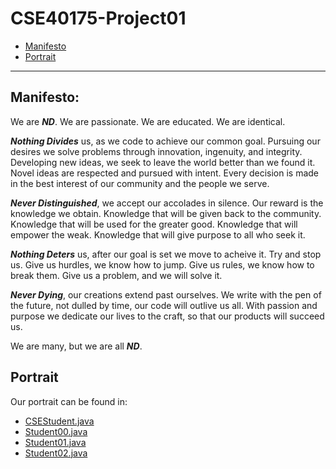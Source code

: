 # CSE40175-Project01
* [Manifesto](#manifesto)
* [Portrait](#portrait)

---

## Manifesto:

We are **_ND_**. We are passionate. We are educated. We are identical.

**_Nothing Divides_** us, as we code to achieve our common goal. Pursuing our desires we solve problems through innovation, ingenuity, and integrity. Developing new ideas, we seek to leave the world better than we found it. Novel ideas are respected and pursued with intent. Every decision is made in the best interest of our community and the people we serve.

**_Never Distinguished_**, we accept our accolades in silence. Our reward is the knowledge we obtain. Knowledge that will be given back to the community. Knowledge that will be used for the greater good. Knowledge that will empower the weak. Knowledge that will give purpose to all who seek it. 

**_Nothing Deters_** us, after our goal is set we move to acheive it. Try and stop us. Give us hurdles, we know how to jump. Give us rules, we know how to break them. Give us a problem, and we will solve it. 

**_Never Dying_**, our creations extend past ourselves. We write with the pen of the future, not dulled by time, our code will outlive us all. With passion and purpose we dedicate our lives to the craft, so that our products will succeed us.

We are many, but we are all **_ND_**.

## Portrait

Our portrait can be found in:
* [CSEStudent.java](CSEStudent.java)
* [Student00.java](Student00.java)
* [Student01.java](Student01.java)
* [Student02.java](Student02.java)
